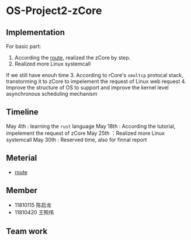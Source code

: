 # OS-Project2-zCore


## Implementation

For basic part:
1. According the [route](https://github.com/rcore-os/zCore-Tutorial), realized the zCore by step.
2. Realized more Linux systemcall

If we still have enouh time
3. According to rCore's  `smoltcp` protocal stack, transtorming it to zCore to impelement the request of Linux web request
4. Improve the structure of OS to support and improve the kernel level asynchronous scheduling mechanism

## Timeline

May 4th : learning the `rust` language
May 18th : According the tutorial, impelement the request of zCore
May 25th ：Realized more Linux systemcall
May 30th : Reserved time, also for finnal report

## Meterial

* [route](https://github.com/rcore-os/zCore-Tutorial)

## Member
* 11810115 陈启龙
* 11810420 王照伟

## Team work
